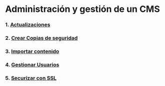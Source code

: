 # Administración y gestión de un CMS

### **1. [Actualizaciones](<DOC/actualizaciones wordpress.md>)**

### **2. [Crear Copias de seguridad](<DOC/Crear y custodiar copias de seguridad.md>)**

### **3. [Importar contenido](DOC/Importacion-Contenido.md)**

### **4. [Gestionar Usuarios](<DOC/Gestionar Usarios.md>)**

### **5. [Securizar con SSL](<DOC/securizar.md>)**
